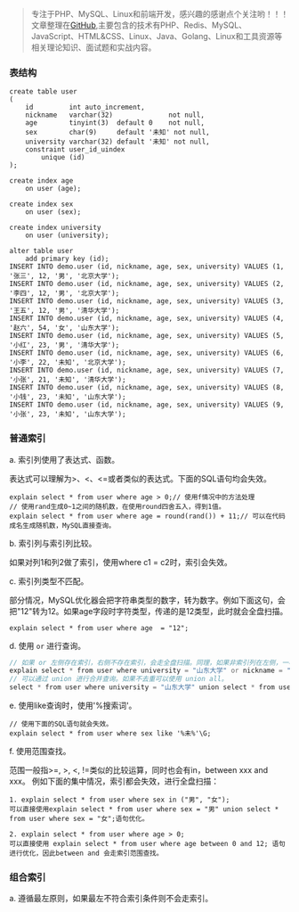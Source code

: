 > 专注于PHP、MySQL、Linux和前端开发，感兴趣的感谢点个关注哟！！！文章整理在[GitHub](https://github.com/bruceqiq/code_study),主要包含的技术有PHP、Redis、MySQL、JavaScript、HTML&CSS、Linux、Java、Golang、Linux和工具资源等相关理论知识、面试题和实战内容。


### 表结构
```mysql
create table user
(
    id         int auto_increment,
    nickname   varchar(32)              not null,
    age        tinyint(3)  default 0    not null,
    sex        char(9)     default '未知' not null,
    university varchar(32) default '未知' not null,
    constraint user_id_uindex
        unique (id)
);

create index age
    on user (age);

create index sex
    on user (sex);

create index university
    on user (university);

alter table user
    add primary key (id);
INSERT INTO demo.user (id, nickname, age, sex, university) VALUES (1, '张三', 12, '男', '北京大学');
INSERT INTO demo.user (id, nickname, age, sex, university) VALUES (2, '李四', 12, '男', '北京大学');
INSERT INTO demo.user (id, nickname, age, sex, university) VALUES (3, '王五', 12, '男', '清华大学');
INSERT INTO demo.user (id, nickname, age, sex, university) VALUES (4, '赵六', 54, '女', '山东大学');
INSERT INTO demo.user (id, nickname, age, sex, university) VALUES (5, '小红', 23, '男', '清华大学');
INSERT INTO demo.user (id, nickname, age, sex, university) VALUES (6, '小李', 22, '未知', '北京大学');
INSERT INTO demo.user (id, nickname, age, sex, university) VALUES (7, '小张', 21, '未知', '清华大学');
INSERT INTO demo.user (id, nickname, age, sex, university) VALUES (8, '小钱', 23, '未知', '山东大学');
INSERT INTO demo.user (id, nickname, age, sex, university) VALUES (9, '小张', 23, '未知', '山东大学');
```

### 普通索引

a. 索引列使用了表达式、函数。

表达式可以理解为>、<、<=或者类似的表达式。下面的SQL语句均会失效。
```mysql
explain select * from user where age > 0;// 使用f情况中的方法处理
// 使用rand生成0~1之间的随机数，在使用round四舍五入，得到1值。
explain select * from user where age = round(rand()) + 11;// 可以在代码成名生成随机数，MySQL直接查询。
```

b. 索引列与索引列比较。

如果对列1和列2做了索引，使用where c1 = c2时，索引会失效。

c. 索引列类型不匹配。

部分情况，MySQL优化器会把字符串类型的数字，转为数字。例如下面这句，会把"12"转为12。如果age字段时字符类型，传递的是12类型，此时就会全盘扫描。
```mysql
explain select * from user where age  = "12";
```

d. 使用 `or` 进行查询。

```php
// 如果 or 左侧存在索引，右侧不存在索引，会走全盘扫描。同理，如果非索引列在左侧，一样也会走全盘扫描。
explain select * from user where university = "山东大学" or nickname = "未知" order by  id desc;
// 可以通过 union 进行合并查询。如果不去重可以使用 union all。
select * from user where university = "山东大学" union select * from user where sex = "未知" order by id desc;
```

e. 使用like查询时，使用'%搜索词'。
```mysql
// 使用下面的SQL语句就会失效。
explain select * from user where sex like '%未%'\G;

```

f. 使用范围查找。

范围一般指>=, >, <, !=类似的比较运算，同时也会有in，between xxx and xxx。
例如下面的集中情况，索引都会失效，进行全盘扫描：
```mysql
1. explain select * from user where sex in ("男", "女");
可以直接使用explain select * from user where sex = "男" union select * from user where sex = "女";语句优化。

2. explain select * from user where age > 0;
可以直接使用 explain select * from user where age between 0 and 12; 语句进行优化，因此between and 会走索引范围查找。
```

### 组合索引

a. 遵循最左原则，如果最左不符合索引条件则不会走索引。
